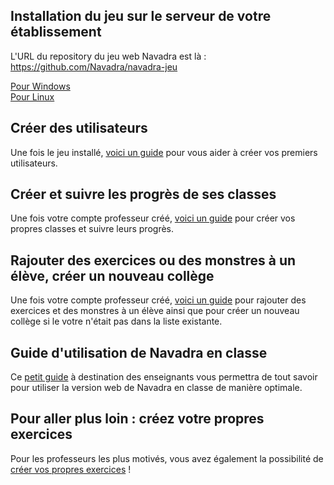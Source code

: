 ## Installation du jeu sur le serveur de votre établissement

L'URL du repository du jeu web Navadra est là :<br>
<a href="https://github.com/Navadra/navadra-jeu" target="_blank">https://github.com/Navadra/navadra-jeu</a>

[Pour Windows](windows.md)<br>
[Pour Linux](linux.md)


## Créer des utilisateurs

Une fois le jeu installé, [voici un guide](get_started.md) pour vous aider à créer vos premiers utilisateurs.<br>


## Créer et suivre les progrès de ses classes

Une fois votre compte professeur créé, [voici un guide](manage_classes.md) pour créer vos propres classes et suivre leurs progrès.<br>


## Rajouter des exercices ou des monstres à un élève, créer un nouveau collège

Une fois votre compte professeur créé, [voici un guide](admin.md) pour rajouter des exercices et des monstres à un élève ainsi que pour créer un nouveau collège si le votre n'était pas dans la liste existante.<br>


## Guide d'utilisation de Navadra en classe

Ce [petit guide](use_guide.md) à destination des enseignants vous permettra de tout savoir pour utiliser la version web de Navadra en classe de manière optimale.


## Pour aller plus loin : créez votre propres exercices

Pour les professeurs les plus motivés, vous avez également la possibilité de [créer vos propres exercices](create_exercises.md) !